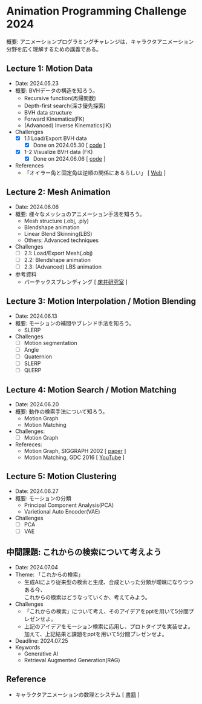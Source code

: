 # Animation Programming Challenge 2024

概要: アニメーションプログラミングチャレンジは、キャラクタアニメーション分野を広く理解するための講義である。

## Lecture 1: Motion Data

- Date: 2024.05.23
- 概要: BVHデータの構造を知ろう。
  - Recursive function(再帰関数)
  - Depth-first search(深さ優先探索)
  - BVH data structure
  - Forward Kinematics(FK)
  - (Advanced) Inverse Kinematics(IK)
- Challenges
  - [x] 1.1 Load/Export BVH data
    - [x] Done on 2024.05.30 [ [code](/animation_lecture/5-30/) ]
  - [x] 1-2 Visualize BVH data (FK)
    - [x] Done on 2024.06.06 [ [code](/animation_lecture/6-6/) ]

- References
  - 「オイラー角と固定角は逆順の関係にあるらしい」 [ [Web](https://space-denpa.jp/2021/05/04/relationship-euler-fix/) ]

## Lecture 2: Mesh Animation

- Date: 2024.06.06
- 概要: 様々なメッシュのアニメーション手法を知ろう。
  - Mesh structure (.obj, .ply)
  - Blendshape animation
  - Linear Blend Skinning(LBS)
  - Others: Advanced techniques
- Challenges
  - [ ] 2.1: Load/Export Mesh(.obj)
  - [ ] 2.2: Blendshape animation
  - [ ] 2.3: (Advanced) LBS animation

- 参考資料
  - バーテックスブレンディング [ [床井研究室](https://marina.sys.wakayama-u.ac.jp/~tokoi/?date=20091231) ]

## Lecture 3: Motion Interpolation / Motion Blending

- Date: 2024.06.13
- 概要: モーションの補間やブレンド手法を知ろう。
  - SLERP
- Challenges
  - [ ] Motion segmentation
  - [ ] Angle
  - [ ] Quaternion
  - [ ] SLERP
  - [ ] QLERP

## Lecture 4: Motion Search / Motion Matching

- Date: 2024.06.20
- 概要: 動作の検索手法について知ろう。
  - Motion Graph
  - Motion Matching
- Challenges:
  - [ ] Motion Graph
- Refereces:
  - Motion Graph, SIGGRAPH 2002 [ [paper](https://dl.acm.org/doi/10.1145/566654.566605) ]
  - Motion Matching, GDC 2016 [ [YouTube](https://youtu.be/KSTn3ePDt50?si=hcQaGGFPFQz5BqgU) ]

## Lecture 5: Motion Clustering

- Date: 2024.06.27
- 概要: モーションの分類
  - Principal Component Analysis(PCA)
  - Varietional Auto Encoder(VAE)
- Challenges
  - [ ] PCA
  - [ ] VAE

## 中間課題: これからの検索について考えよう

- Date: 2024.07.04
- Theme: 「これからの検索」
  - 生成AIにより従来型の検索と生成、合成といった分類が曖昧になりつつある今、</br>
    これからの検索はどうなっていくか、考えてみよう。
- Challenges
  - 「これからの検索」について考え、そのアイデアをpptを用いて5分間プレゼンせよ。
  - 上記のアイデアをモーション検索に応用し、プロトタイプを実装せよ。</br>
    加えて、上記結果と課題をpptを用いて5分間プレゼンせよ。
- Deadline: 2024.07.25
- Keywords
  - Generative AI
  - Retrieval Augmented Generation(RAG)

## Reference

- キャラクタアニメーションの数理とシステム [ [書籍](https://www.coronasha.co.jp/np/isbn/9784339029093/) ]
